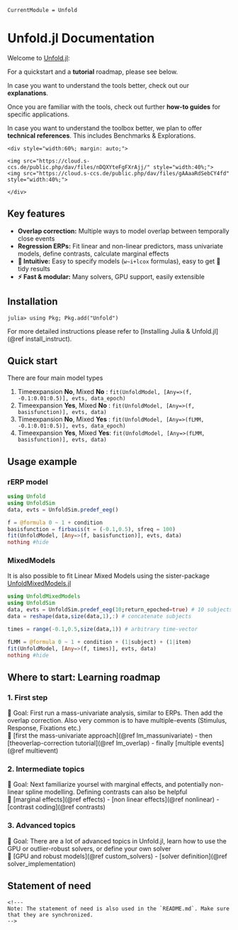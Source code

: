 ```@meta
CurrentModule = Unfold
```

# Unfold.jl Documentation

Welcome to [Unfold.jl](https://github.com/unfoldtoolbox/Unfold.jl):

For a quickstart and a **tutorial** roadmap, please see below.

In case you want to understand the tools better, check out our **explanations**.

Once you are familiar with the tools, check out further **how-to guides** for specific applications.

In case you want to understand the toolbox better, we plan to offer **technical references**. This includes Benchmarks & Explorations.

```@raw html
<div style="width:60%; margin: auto;">

<img src="https://cloud.s-ccs.de/public.php/dav/files/nDQXYteFgFXrAjj/" style="width:40%;">
<img src="https://cloud.s-ccs.de/public.php/dav/files/gAAaaRdSebCY4fd"  style="width:40%;">

</div>
```

## Key features

- **Overlap correction:** Multiple ways to model overlap between temporally close events
- **Regression ERPs:** Fit linear and non-linear predictors, mass univariate models, define contrasts, calculate marginal effects
- **🧠 Intuitive:** Easy to specify models (`w~i+lcox` formulas), easy to get 🧹 tidy results
- **⚡ Fast & modular:** Many solvers, GPU support, easily extensible

## Installation

```julia-repl
julia> using Pkg; Pkg.add("Unfold")
```

For more detailed instructions please refer to [Installing Julia & Unfold.jl](@ref install_instruct).

## Quick start

There are four main model types

1. Timeexpansion **No**, Mixed **No**  : `fit(UnfoldModel, [Any=>(f, -0.1:0.01:0.5)], evts, data_epoch)`
1. Timeexpansion **Yes**, Mixed **No** : `fit(UnfoldModel, [Any=>(f, basisfunction)], evts, data)`
1. Timeexpansion **No**, Mixed **Yes** : `fit(UnfoldModel, [Any=>(fLMM, -0.1:0.01:0.5)], evts, data_epoch)`
1. Timeexpansion **Yes**, Mixed **Yes**: `fit(UnfoldModel, [Any=>(fLMM, basisfunction)], evts, data)`

## Usage example

### rERP model

```julia
using Unfold
using UnfoldSim
data, evts = UnfoldSim.predef_eeg()

f = @formula 0 ~ 1 + condition
basisfunction = firbasis(τ = (-0.1,0.5), sfreq = 100)
fit(UnfoldModel, [Any=>(f, basisfunction)], evts, data)
nothing #hide
```

### MixedModels

It is also possible to fit Linear Mixed Models using the sister-package [UnfoldMixedModels.jl](https://unfoldtoolbox.github.io/UnfoldDocs/UnfoldMixedModels.jl/stable/)

```julia
using UnfoldMixedModels
using UnfoldSim
data, evts = UnfoldSim.predef_eeg(10;return_epoched=true) # 10 subjects
data = reshape(data,size(data,1),:) # concatenate subjects

times = range(-0.1,0.5,size(data,1)) # arbitrary time-vector

fLMM = @formula 0 ~ 1 + condition + (1|subject) + (1|item)
fit(UnfoldModel, [Any=>(f, times)], evts, data)
nothing #hide
```

## Where to start: Learning roadmap

### 1. First step

📌 Goal: First run a mass-univariate analysis, similar to ERPs. Then add the overlap correction. Also very common is to have multiple-events (Stimulus, Response, Fixations etc.)\
🔗 [first the mass-univariate approach](@ref lm_massunivariate) - then [theoverlap-correction tutorial](@ref lm_overlap) -  finally [multiple events](@ref multievent)

### 2. Intermediate topics

📌 Goal: Next familiarize yoursel with marginal effects, and potentially non-linear spline modelling. Defining contrasts can also be helpful \
🔗  [marginal effects](@ref effects) - [non linear effects](@ref nonlinear) - [contrast coding](@ref contrasts)

### 3. Advanced topics

📌 Goal: There are a lot of advanced topics in Unfold.jl, learn how to use the GPU or outlier-robust solvers, or define your own solver \
🔗 [GPU and robust models](@ref custom_solvers) - [solver definition](@ref solver_implementation)

## Statement of need

```@raw html
<!---
Note: The statement of need is also used in the `README.md`. Make sure that they are synchronized.
-->
```
